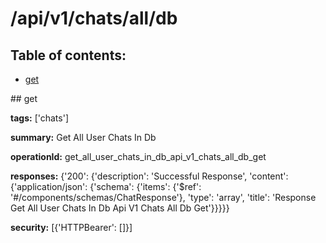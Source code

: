 # /api/v1/chats/all/db

## Table of contents:
- [get](#get)

<a name="get" />
## get

**tags:** ['chats']

**summary:** Get All User Chats In Db

**operationId:** get_all_user_chats_in_db_api_v1_chats_all_db_get

**responses:** {'200': {'description': 'Successful Response', 'content': {'application/json': {'schema': {'items': {'$ref': '#/components/schemas/ChatResponse'}, 'type': 'array', 'title': 'Response Get All User Chats In Db Api V1 Chats All Db Get'}}}}}

**security:** [{'HTTPBearer': []}]

